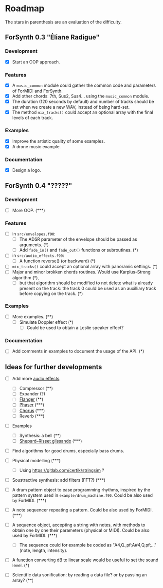 # Roadmap

The stars in parenthesis are an evaluation of the difficulty.

## ForSynth 0.3 "Éliane Radigue"

### Development
* [x] Start an OOP approach.

### Features
* [x] A `music_common` module could gather the common code and parameters of ForMIDI and ForSynth.
* [x] Add other chords: 7th, Sus2, Sus4... using the `music_common` module.
* [x] The duration (120 seconds by default) and number of tracks should be set when we create a new WAV, instead of being hard-set.
* [x] The method `mix_tracks()` could accept an optional array with the final levels of each track.

### Examples
* [x] Improve the artistic quality of some examples.
* [x] A drone music example.

### Documentation
* [x] Design a logo.


## ForSynth 0.4 "?????"

### Development
* [ ] More OOP. (***)

### Features
* [ ] in `src/envelopes.f90`:
    * [ ] The ADSR parameter of the envelope should be passed as arguments. (*)
    * [ ] Add `fade_in()` and `fade_out()` functions or subroutines. (*)
* [ ] in `src/audio_effects.f90`:
    * [ ] A function reverse() (or backward) (*)
* [ ] `mix_tracks()` could accept an optional array with panoramic settings. (*)
* [ ] Major and minor brokken chords routines. Would use Karplus-Strong algorithm (*), 
    * [ ] but that algorithm should be modified to not delete what is already present on the track: the track 0 could be used as an auxilliary track before copying on the track. (*)

### Examples
* [ ] More examples. (**)
    * [ ] Simulate Doppler effect (*)
        * [ ] Could be used to obtain a Leslie speaker effect?

### Documentation
* [ ] Add comments in examples to document the usage of the API. (*)


## Ideas for further developments

* [ ] Add more [audio effects](https://en.wikipedia.org/wiki/Category:Audio_effects)
    * [ ] Compressor (**)
    * [ ] Expander (?)
    * [ ] [Flanger](https://en.wikipedia.org/wiki/Flanging) (**)
    * [ ] [Phaser](https://en.wikipedia.org/wiki/Phaser_(effect)) (***)
    * [ ] [Chorus](https://en.wikipedia.org/wiki/Chorus_(audio_effect)) (***)
    * [ ] Reverb (***)

* [ ] Examples
    * [ ] Synthesis: a bell (**)
    * [ ] [Shepard–Risset glissando](http://csoundjournal.com/issue21/interp_visual_phenom.html) (***)

* [ ] Find algorithms for good drums, especially bass drums.

* [ ] Physical modelling (***)
    * [ ] Using https://gitlab.com/certik/stringsim ?

* [ ] Soustractive synthesis: add filters (FFT?) (***)

* [ ] A drum pattern object to ease programming rhythms, inspired by the pattern system used in `example/drum_machine.f90`. Could be also used by ForMIDI. (***)
* [ ] A note sequencer repeating a pattern. Could be also used by ForMIDI. (***)
* [ ] A sequence object, accepting a string with notes, with methods to obtain one by one their parameters (physical or MIDI). Could be also used by ForMIDI. (***)
    * [ ] The sequence could for example be coded as "A4,Q.,pf;A#4,Q,pf;..." (note, length, intensity).

* [ ] A function converting dB to linear scale would be useful to set the sound level. (*)

* [ ] Scientific data sonification: by reading a data file? or by passing an array? (**)
